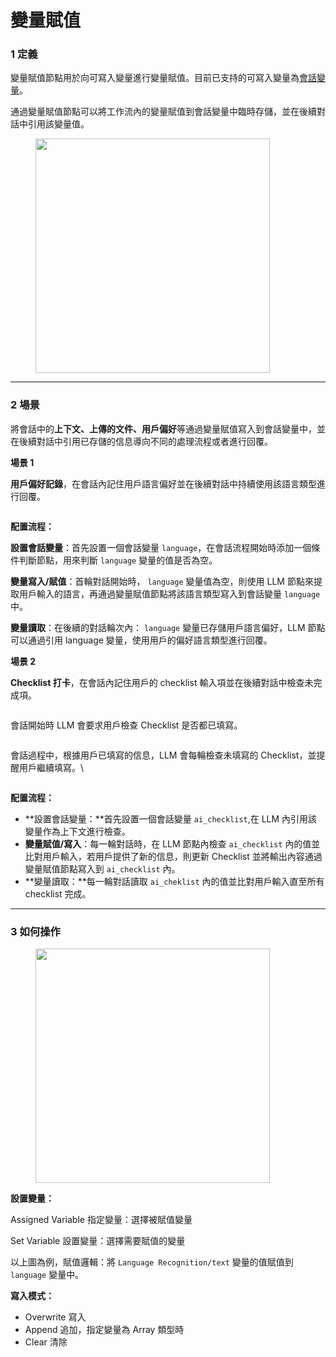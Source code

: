 # 變量賦值

### 1 定義

變量賦值節點用於向可寫入變量進行變量賦值。目前已支持的可寫入變量為[會話變量](../key-concept.md#hui-hua-bian-liang)。

通過變量賦值節點可以將工作流內的變量賦值到會話變量中臨時存儲，並在後續對話中引用該變量值。

<figure><img src="../../../.gitbook/assets/image (8).png" alt="" width="375"><figcaption></figcaption></figure>

***

### 2 場景

將會話中的**上下文、上傳的文件、用戶偏好**等通過變量賦值寫入到會話變量中，並在後續對話中引用已存儲的信息導向不同的處理流程或者進行回覆。

**場景 1** &#x20;

**用戶偏好記錄**，在會話內記住用戶語言偏好並在後續對話中持續使用該語言類型進行回覆。

<figure><img src="../../../.gitbook/assets/image (265).png" alt=""><figcaption></figcaption></figure>

**配置流程：**

**設置會話變量**：首先設置一個會話變量 `language`，在會話流程開始時添加一個條件判斷節點，用來判斷 `language` 變量的值是否為空。

**變量寫入/賦值**：首輪對話開始時， `language` 變量值為空，則使用 LLM 節點來提取用戶輸入的語言，再通過變量賦值節點將該語言類型寫入到會話變量 `language` 中。

**變量讀取**：在後續的對話輪次內： `language` 變量已存儲用戶語言偏好，LLM 節點可以通過引用 language 變量，使用用戶的偏好語言類型進行回覆。

**場景 2**

**Checklist 打卡**，在會話內記住用戶的 checklist 輸入項並在後續對話中檢查未完成項。

<figure><img src="../../../.gitbook/assets/image (266).png" alt=""><figcaption></figcaption></figure>

會話開始時 LLM 會要求用戶檢查 Checklist 是否都已填寫。

<figure><img src="../../../.gitbook/assets/image (267).png" alt=""><figcaption></figcaption></figure>

會話過程中，根據用戶已填寫的信息，LLM 會每輪檢查未填寫的 Checklist，並提醒用戶繼續填寫。\


<figure><img src="../../../.gitbook/assets/image (268).png" alt=""><figcaption></figcaption></figure>

**配置流程：**

* **設置會話變量：**首先設置一個會話變量 `ai_checklist`,在 LLM 內引用該變量作為上下文進行檢查。
* **變量賦值/寫入**：每一輪對話時，在 LLM 節點內檢查 `ai_checklist` 內的值並比對用戶輸入，若用戶提供了新的信息，則更新 Checklist 並將輸出內容通過變量賦值節點寫入到 `ai_checklist` 內。
* **變量讀取：**每一輪對話讀取 `ai_cheklist` 內的值並比對用戶輸入直至所有 checklist 完成。

***

### 3 如何操作

<figure><img src="../../../.gitbook/assets/image (7).png" alt="" width="375"><figcaption></figcaption></figure>

**設置變量：**

Assigned Variable 指定變量：選擇被賦值變量

Set Variable 設置變量：選擇需要賦值的變量

以上圖為例，賦值邏輯：將 `Language Recognition/text`  變量的值賦值到 `language` 變量中。

**寫入模式：**

* Overwrite 寫入
* Append 追加，指定變量為 Array 類型時
* Clear 清除

